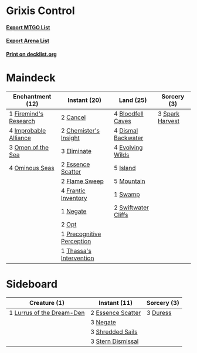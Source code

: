 # Grixis Control

#### [Export MTGO List](../collection/Grixis%20Control/Grixis%20Control.txt)
#### [Export Arena List](../collection/Grixis%20Control/Grixis%20Control_arena.txt)
#### [Print on decklist.org](http://decklist.org/?deckmain=4%09Bloodfell%20Caves%0A2%09Cancel%0A2%09Chemister's%20Insight%0A4%09Dismal%20Backwater%0A3%09Eliminate%0A2%09Essence%20Scatter%0A4%09Evolving%20Wilds%0A1%09Firemind's%20Research%0A2%09Flame%20Sweep%0A4%09Frantic%20Inventory%0A4%09Improbable%20Alliance%0A5%09Island%0A5%09Mountain%0A1%09Negate%0A3%09Omen%20of%20the%20Sea%0A4%09Ominous%20Seas%0A2%09Opt%0A1%09Precognitive%20Perception%0A3%09Spark%20Harvest%0A1%09Swamp%0A2%09Swiftwater%20Cliffs%0A1%09Thassa's%20Intervention&deckside=3%09Duress%0A2%09Essence%20Scatter%0A1%09Lurrus%20of%20the%20Dream-Den%0A3%09Negate%0A3%09Shredded%20Sails%0A3%09Stern%20Dismissal)
# Maindeck

|                                        Enchantment (12)                                        |                                            Instant (20)                                            |                                          Land (25)                                           |                                       Sorcery (3)                                        |
|------------------------------------------------------------------------------------------------|----------------------------------------------------------------------------------------------------|----------------------------------------------------------------------------------------------|------------------------------------------------------------------------------------------|
|1 [Firemind's Research](http://gatherer.wizards.com/Pages/Card/Details.aspx?multiverseid=452921)|2 [Cancel](http://gatherer.wizards.com/Pages/Card/Details.aspx?multiverseid=129882)                 |4 [Bloodfell Caves](http://gatherer.wizards.com/Pages/Card/Details.aspx?multiverseid=433168)  |3 [Spark Harvest](http://gatherer.wizards.com/Pages/Card/Details.aspx?multiverseid=461032)|
|4 [Improbable Alliance](http://gatherer.wizards.com/Pages/Card/Details.aspx?multiverseid=473155)|2 [Chemister's Insight](http://gatherer.wizards.com/Pages/Card/Details.aspx?multiverseid=452782)    |4 [Dismal Backwater](http://gatherer.wizards.com/Pages/Card/Details.aspx?multiverseid=420908) |                                                                                          |
|3 [Omen of the Sea](http://gatherer.wizards.com/Pages/Card/Details.aspx?multiverseid=476309)    |3 [Eliminate](http://gatherer.wizards.com/Pages/Card/Details.aspx?multiverseid=485420)              |4 [Evolving Wilds](http://gatherer.wizards.com/Pages/Card/Details.aspx?multiverseid=426944)   |                                                                                          |
|4 [Ominous Seas](http://gatherer.wizards.com/Pages/Card/Details.aspx?multiverseid=479581)       |2 [Essence Scatter](http://gatherer.wizards.com/Pages/Card/Details.aspx?multiverseid=426754)        |5 [Island](http://gatherer.wizards.com/Pages/Card/Details.aspx?multiverseid=439857)           |                                                                                          |
|                                                                                                |2 [Flame Sweep](http://gatherer.wizards.com/Pages/Card/Details.aspx?multiverseid=466893)            |5 [Mountain](http://gatherer.wizards.com/Pages/Card/Details.aspx?multiverseid=439859)         |                                                                                          |
|                                                                                                |4 [Frantic Inventory](http://gatherer.wizards.com/Pages/Card/Details.aspx?multiverseid=485373)      |1 [Swamp](http://gatherer.wizards.com/Pages/Card/Details.aspx?multiverseid=439858)            |                                                                                          |
|                                                                                                |1 [Negate](http://gatherer.wizards.com/Pages/Card/Details.aspx?multiverseid=423707)                 |2 [Swiftwater Cliffs](http://gatherer.wizards.com/Pages/Card/Details.aspx?multiverseid=405407)|                                                                                          |
|                                                                                                |2 [Opt](http://gatherer.wizards.com/Pages/Card/Details.aspx?multiverseid=442948)                    |                                                                                              |                                                                                          |
|                                                                                                |1 [Precognitive Perception](http://gatherer.wizards.com/Pages/Card/Details.aspx?multiverseid=457189)|                                                                                              |                                                                                          |
|                                                                                                |1 [Thassa's Intervention](http://gatherer.wizards.com/Pages/Card/Details.aspx?multiverseid=476323)  |                                                                                              |                                                                                          |


# Sideboard

|                                            Creature (1)                                            |                                        Instant (11)                                        |                                   Sorcery (3)                                    |
|----------------------------------------------------------------------------------------------------|--------------------------------------------------------------------------------------------|----------------------------------------------------------------------------------|
|1 [Lurrus of the Dream-Den](http://gatherer.wizards.com/Pages/Card/Details.aspx?multiverseid=479746)|2 [Essence Scatter](http://gatherer.wizards.com/Pages/Card/Details.aspx?multiverseid=426754)|3 [Duress](http://gatherer.wizards.com/Pages/Card/Details.aspx?multiverseid=14557)|
|                                                                                                    |3 [Negate](http://gatherer.wizards.com/Pages/Card/Details.aspx?multiverseid=423707)         |                                                                                  |
|                                                                                                    |3 [Shredded Sails](http://gatherer.wizards.com/Pages/Card/Details.aspx?multiverseid=479656) |                                                                                  |
|                                                                                                    |3 [Stern Dismissal](http://gatherer.wizards.com/Pages/Card/Details.aspx?multiverseid=476319)|                                                                                  |

